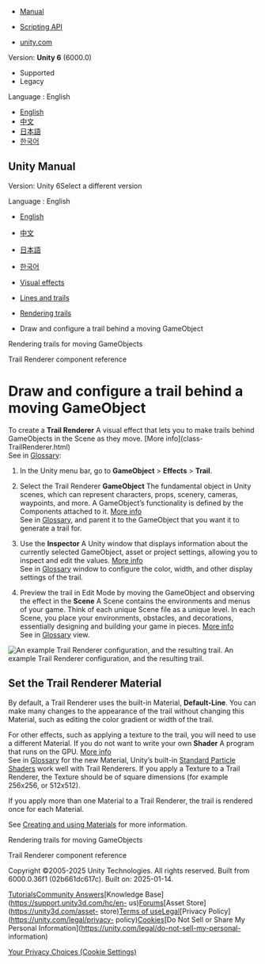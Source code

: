 [](https://docs.unity3d.com)

  * [Manual](../Manual/index.html)
  * [Scripting API](../ScriptReference/index.html)

  * [unity.com](https://unity.com/)

Version: **Unity 6** (6000.0)

  * Supported
  * Legacy

Language : English

  * [English](/Manual/draw-configure-trail-behind-moving-gameobject.html)
  * [中文](/cn/current/Manual/draw-configure-trail-behind-moving-gameobject.html)
  * [日本語](/ja/current/Manual/draw-configure-trail-behind-moving-gameobject.html)
  * [한국어](/kr/current/Manual/draw-configure-trail-behind-moving-gameobject.html)

[](https://docs.unity3d.com)

## Unity Manual

Version: Unity 6Select a different version

Language : English

  * [English](/Manual/draw-configure-trail-behind-moving-gameobject.html)
  * [中文](/cn/current/Manual/draw-configure-trail-behind-moving-gameobject.html)
  * [日本語](/ja/current/Manual/draw-configure-trail-behind-moving-gameobject.html)
  * [한국어](/kr/current/Manual/draw-configure-trail-behind-moving-gameobject.html)

  * [Visual effects](visual-effects.html)
  * [Lines and trails](visual-effects-lines-trails-billboards.html)
  * [Rendering trails](rendering-trails.html)
  * Draw and configure a trail behind a moving GameObject

[](trail-rendering-introduction.html)

Rendering trails for moving GameObjects

[](class-TrailRenderer.html)

Trail Renderer component reference

# Draw and configure a trail behind a moving GameObject

To create a **Trail Renderer** A visual effect that lets you to make trails
behind GameObjects in the Scene as they move. [More info](class-
TrailRenderer.html)  
See in [Glossary](Glossary.html#TrailRenderer):

  1. In the Unity menu bar, go to **GameObject** > **Effects** > **Trail**.
  2. Select the Trail Renderer **GameObject** The fundamental object in Unity scenes, which can represent characters, props, scenery, cameras, waypoints, and more. A GameObject’s functionality is defined by the Components attached to it. [More info](class-GameObject.html)  
See in [Glossary](Glossary.html#GameObject), and parent it to the GameObject
that you want it to generate a trail for.

  3. Use the **Inspector** A Unity window that displays information about the currently selected GameObject, asset or project settings, allowing you to inspect and edit the values. [More info](UsingTheInspector.html)  
See in [Glossary](Glossary.html#Inspector) window to configure the color,
width, and other display settings of the trail.

  4. Preview the trail in Edit Mode by moving the GameObject and observing the effect in the **Scene** A Scene contains the environments and menus of your game. Think of each unique Scene file as a unique level. In each Scene, you place your environments, obstacles, and decorations, essentially designing and building your game in pieces. [More info](CreatingScenes.html)  
See in [Glossary](Glossary.html#Scene) view.

![An example Trail Renderer configuration, and the resulting
trail.](../uploads/Main/TrailRenderer-example2.jpg) An example Trail Renderer
configuration, and the resulting trail.

## Set the Trail Renderer Material

By default, a Trail Renderer uses the built-in Material, **Default-Line**. You
can make many changes to the appearance of the trail without changing this
Material, such as editing the color gradient or width of the trail.

For other effects, such as applying a texture to the trail, you will need to
use a different Material. If you do not want to write your own **Shader** A
program that runs on the GPU. [More info](Shaders.html)  
See in [Glossary](Glossary.html#Shader) for the new Material, Unity’s built-in
[Standard Particle Shaders](shader-StandardParticleShaders.html) work well
with Trail Renderers. If you apply a Texture to a Trail Renderer, the Texture
should be of square dimensions (for example 256x256, or 512x512).

If you apply more than one Material to a Trail Renderer, the trail is rendered
once for each Material.

See [Creating and using Materials](Materials.html) for more information.

[](trail-rendering-introduction.html)

Rendering trails for moving GameObjects

[](class-TrailRenderer.html)

Trail Renderer component reference

Copyright ©2005-2025 Unity Technologies. All rights reserved. Built from
6000.0.36f1 (02b661dc617c). Built on: 2025-01-14.

[Tutorials](https://learn.unity.com/)[Community
Answers](https://answers.unity3d.com)[Knowledge
Base](https://support.unity3d.com/hc/en-
us)[Forums](https://forum.unity3d.com)[Asset Store](https://unity3d.com/asset-
store)[Terms of
use](https://docs.unity3d.com/Manual/TermsOfUse.html)[Legal](https://unity.com/legal)[Privacy
Policy](https://unity.com/legal/privacy-
policy)[Cookies](https://unity.com/legal/cookie-policy)[Do Not Sell or Share
My Personal Information](https://unity.com/legal/do-not-sell-my-personal-
information)

[Your Privacy Choices (Cookie Settings)](javascript:void\(0\);)


